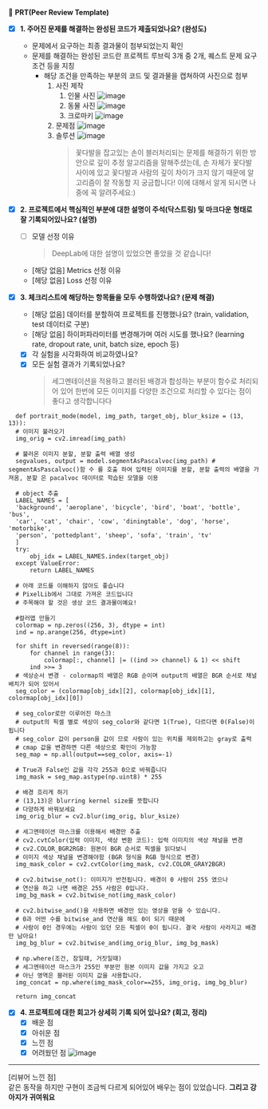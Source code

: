 🔑 **PRT(Peer Review Template)**

- [X]  **1. 주어진 문제를 해결하는 완성된 코드가 제출되었나요? (완성도)**
    - 문제에서 요구하는 최종 결과물이 첨부되었는지 확인
    - 문제를 해결하는 완성된 코드란 프로젝트 루브릭 3개 중 2개, 
    퀘스트 문제 요구조건 등을 지칭
        - 해당 조건을 만족하는 부분의 코드 및 결과물을 캡쳐하여 사진으로 첨부
          1. 사진 제작
              1) 인물 사진
             ![image](https://github.com/4rldur0/aiffel_projects/assets/111371565/e20ee112-ed04-404f-82a2-837d431fcc9c)
              2) 동물 사진
             ![image](https://github.com/4rldur0/aiffel_projects/assets/111371565/d7064f7e-16c3-4721-8d25-4faf94399600)
              3) 크로마키
             ![image](https://github.com/4rldur0/aiffel_projects/assets/111371565/51c81c1d-9e57-46b9-991c-3da39f0d8f50)
          2. 문제점
             ![image](https://github.com/4rldur0/aiffel_projects/assets/111371565/f9795e3a-2285-4149-bdda-755fb6b27293)
          3. 솔루션
             ![image](https://github.com/4rldur0/aiffel_projects/assets/111371565/105f9a17-faeb-43d3-add0-5ac9a7f9b508)
             > 꽃다발을 잡고있는 손이 블러처리되는 문제를 해결하기 위한 방안으로 깊이 추정 알고리즘을 말해주셨는데, 손 자체가 꽃다발 사이에 있고 꽃다발과 사람의 깊이 차이가 크지 않기 때문에 알고리즘이 잘 작동할 지 궁금합니다! 이에 대해서 알게 되시면 나중에 꼭 알려주세요:) 


        


- [X]  **2. 프로젝트에서 핵심적인 부분에 대한 설명이 주석(닥스트링) 및 마크다운 형태로 잘 기록되어있나요? (설명)**
    - [ ]  모델 선정 이유
          > DeepLab에 대한 설명이 있었으면 좋았을 것 같습니다!
    - [해당 없음]  Metrics 선정 이유
    - [헤당 없음]  Loss 선정 이유

- [X]  **3. 체크리스트에 해당하는 항목들을 모두 수행하였나요? (문제 해결)**
    - [해당 없음]  데이터를 분할하여 프로젝트를 진행했나요? (train, validation, test 데이터로 구분)
    - [해당 없음]  하이퍼파라미터를 변경해가며 여러 시도를 했나요? (learning rate, dropout rate, unit, batch size, epoch 등)
    - [X]  각 실험을 시각화하여 비교하였나요?
    - [X]  모든 실험 결과가 기록되었나요?
          > 세그멘테이션을 적용하고 블러된 배경과 합성하는 부분이 함수로 처리되어 있어 한번에 모든 이미지를 다양한 조건으로 처리할 수 있다는 점이 좋다고 생각합니다다
  ```
    def portrait_mode(model, img_path, target_obj, blur_ksize = (13, 13)):
    # 이미지 불러오기
    img_orig = cv2.imread(img_path)
    
    # 불러온 이미지 분할, 분할 출력 배열 생성
    segvalues, output = model.segmentAsPascalvoc(img_path) # segmentAsPascalvoc()함 수 를 호출 하여 입력된 이미지를 분할, 분할 출력의 배열을 가져옴, 분할 은 pacalvoc 데이터로 학습된 모델을 이용
    
    # object 추출
    LABEL_NAMES = [
    'background', 'aeroplane', 'bicycle', 'bird', 'boat', 'bottle', 'bus',
    'car', 'cat', 'chair', 'cow', 'diningtable', 'dog', 'horse', 'motorbike',
    'person', 'pottedplant', 'sheep', 'sofa', 'train', 'tv'
    ]
    try:
        obj_idx = LABEL_NAMES.index(target_obj)
    except ValueError:
        return LABEL_NAMES
    
    # 아래 코드를 이해하지 않아도 좋습니다
    # PixelLib에서 그대로 가져온 코드입니다
    # 주목해야 할 것은 생상 코드 결과물이예요!

    #컬러맵 만들기 
    colormap = np.zeros((256, 3), dtype = int)
    ind = np.arange(256, dtype=int)

    for shift in reversed(range(8)):
        for channel in range(3):
            colormap[:, channel] |= ((ind >> channel) & 1) << shift
        ind >>= 3
    # 색상순서 변경 - colormap의 배열은 RGB 순이며 output의 배열은 BGR 순서로 채널 배치가 되어 있어서
    seg_color = (colormap[obj_idx][2], colormap[obj_idx][1], colormap[obj_idx][0])
    
    # seg_color로만 이루어진 마스크
    # output의 픽셀 별로 색상이 seg_color와 같다면 1(True), 다르다면 0(False)이 됩니다
    # seg_color 값이 person을 값이 므로 사람이 있는 위치를 제외하고는 gray로 출력
    # cmap 값을 변경하면 다른 색상으로 확인이 가능함
    seg_map = np.all(output==seg_color, axis=-1)
    
    # True과 False인 값을 각각 255과 0으로 바꿔줍니다
    img_mask = seg_map.astype(np.uint8) * 255
    
    # 배경 흐리게 하기
    # (13,13)은 blurring kernel size를 뜻합니다
    # 다양하게 바꿔보세요
    img_orig_blur = cv2.blur(img_orig, blur_ksize)
    
    # 세그멘테이션 마스크를 이용해서 배경만 추출
    # cv2.cvtColor(입력 이미지, 색상 변환 코드): 입력 이미지의 색상 채널을 변경
    # cv2.COLOR_BGR2RGB: 원본이 BGR 순서로 픽셀을 읽다보니
    # 이미지 색상 채널을 변경해야함 (BGR 형식을 RGB 형식으로 변경) 
    img_mask_color = cv2.cvtColor(img_mask, cv2.COLOR_GRAY2BGR)

    # cv2.bitwise_not(): 이미지가 반전됩니다. 배경이 0 사람이 255 였으나
    # 연산을 하고 나면 배경은 255 사람은 0입니다.
    img_bg_mask = cv2.bitwise_not(img_mask_color)

    # cv2.bitwise_and()을 사용하면 배경만 있는 영상을 얻을 수 있습니다.
    # 0과 어떤 수를 bitwise_and 연산을 해도 0이 되기 때문에 
    # 사람이 0인 경우에는 사람이 있던 모든 픽셀이 0이 됩니다. 결국 사람이 사라지고 배경만 남아요!
    img_bg_blur = cv2.bitwise_and(img_orig_blur, img_bg_mask)
    
    # np.where(조건, 참일때, 거짓일때)
    # 세그멘테이션 마스크가 255인 부분만 원본 이미지 값을 가지고 오고 
    # 아닌 영역은 블러된 이미지 값을 사용합니다.
    img_concat = np.where(img_mask_color==255, img_orig, img_bg_blur)
    
    return img_concat
  ```

- [X]  **4. 프로젝트에 대한 회고가 상세히 기록 되어 있나요? (회고, 정리)**
    - [X]  배운 점
    - [X]  아쉬운 점
    - [X]  느낀 점
    - [X]  어려웠던 점
          ![image](https://github.com/4rldur0/aiffel_projects/assets/111371565/f1fb27b2-f136-448c-8ff8-6ce918a30d06)

--- 
[리뷰어 느낀 점]  
같은 동작을 하지만 구현이 조금씩 다르게 되어있어 배우는 점이 있었습니다. **그리고 강아지가 귀여워요**
